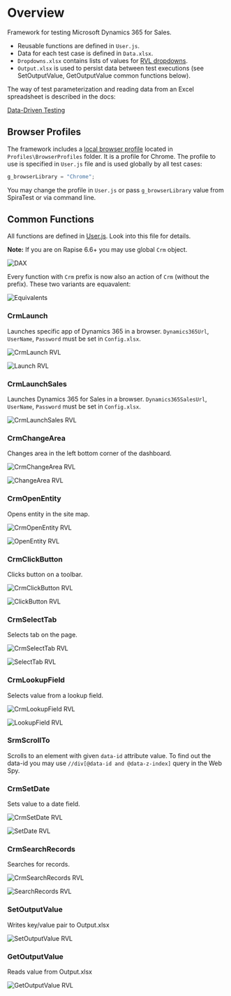 # Overview

Framework for testing Microsoft Dynamics 365 for Sales.

- Reusable functions are defined in `User.js`.
- Data for each test case is defined in `Data.xlsx`.
- `Dropdowns.xlsx` contains lists of values for [RVL dropdowns](https://rapisedoc.inflectra.com/Guide/rvl_editor/#param-dropdowns).
- `Output.xlsx` is used to persist data between test executions (see SetOutputValue, GetOutputValue common functions below).
 
The way of test parameterization and reading data from an Excel spreadsheet is described in the docs:

[Data-Driven Testing](https://rapisedoc.inflectra.com/Guide/ddt/)

## Browser Profiles

The framework includes a [local browser profile](https://rapisedoc.inflectra.com/Guide/browser_settings/#local-browser-profiles) located in `Profiles\BrowserProfiles` folder. It is a profile for Chrome. The profile to use is specified in `User.js` file and is used globally by all test cases:

```javascript
g_browserLibrary = "Chrome";
```

You may change the profile in `User.js` or pass `g_browserLibrary` value from SpiraTest or via command line.

## Common Functions

All functions are defined in [User.js](User.js). Look into this file for details.

**Note:** If you are on Rapise 6.6+ you may use global `Crm` object.

![DAX](Media/Crm.png)

Every function with `Crm` prefix is now also an action of `Crm` (without the prefix). These two variants are equavalent:

![Equivalents](Media/FunctionCrm.png)

### CrmLaunch

Launches specific app of Dynamics 365 in a browser. `Dynamics365Url`, `UserName`, `Password` must be set in `Config.xlsx`.

![CrmLaunch RVL](Media/CrmLaunch.png)

![Launch RVL](Media/Launch.png)

### CrmLaunchSales

Launches Dynamics 365 for Sales in a browser. `Dynamics365SalesUrl`, `UserName`, `Password` must be set in `Config.xlsx`.

![CrmLaunchSales RVL](Media/CrmLaunchSales.png)

### CrmChangeArea

Changes area in the left bottom corner of the dashboard.

![CrmChangeArea RVL](Media/CrmChangeArea.png)

![ChangeArea RVL](Media/ChangeArea.png)

### CrmOpenEntity

Opens entity in the site map.

![CrmOpenEntity RVL](Media/CrmOpenEntity.png)

![OpenEntity RVL](Media/OpenEntity.png)

### CrmClickButton

Clicks button on a toolbar.

![CrmClickButton RVL](Media/CrmClickButton.png)

![ClickButton RVL](Media/ClickButton.png)

### CrmSelectTab

Selects tab on the page.

![CrmSelectTab RVL](Media/CrmSelectTab.png)

![SelectTab RVL](Media/SelectTab.png)

### CrmLookupField

Selects value from a lookup field.

![CrmLookupField RVL](Media/CrmLookupField.png)

![LookupField RVL](Media/LookupField.png)

### SrmScrollTo

Scrolls to an element with given `data-id` attribute value. To find out the data-id you may use `//div[@data-id and @data-z-index]` query in the Web Spy.

### CrmSetDate

Sets value to a date field.

![CrmSetDate RVL](Media/CrmSetDate.png)

![SetDate RVL](Media/SetDate.png)

### CrmSearchRecords

Searches for records.

![CrmSearchRecords RVL](Media/CrmSearchRecords.png)

![SearchRecords RVL](Media/SearchRecords.png)

### SetOutputValue

Writes key/value pair to Output.xlsx

![SetOutputValue RVL](Media/SetOutputValue.png)

### GetOutputValue

Reads value from Output.xlsx

![GetOutputValue RVL](Media/GetOutputValue.png)